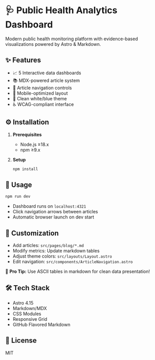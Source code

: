 # 🩺 Public Health Analytics Dashboard

Modern public health monitoring platform with evidence-based visualizations powered by Astro & Markdown.

## ✨ Features

- 📈 5 Interactive data dashboards
- 📚 MDX-powered article system
- 🔄 Article navigation controls
- 📱 Mobile-optimized layout
- 🎨 Clean white/blue theme
- ♿ WCAG-compliant interface

## ⚙️ Installation

1. **Prerequisites**
   - Node.js ≥18.x
   - npm ≥9.x

2. **Setup**
   ```bash
   npm install
   ```

## 🚦 Usage

```bash
npm run dev
```
- Dashboard runs on `localhost:4321`
- Click navigation arrows between articles
- Automatic browser launch on dev start

## 🎨 Customization

- Add articles: `src/pages/blog/*.md`
- Modify metrics: Update markdown tables
- Adjust theme colors: `src/layouts/Layout.astro`
- Edit navigation: `src/components/ArticleNavigation.astro`

📌 **Pro Tip:** Use ASCII tables in markdown for clean data presentation!

## 🛠️ Tech Stack

- Astro 4.15
- Markdown/MDX
- CSS Modules
- Responsive Grid
- GitHub Flavored Markdown

## 📄 License

MIT
